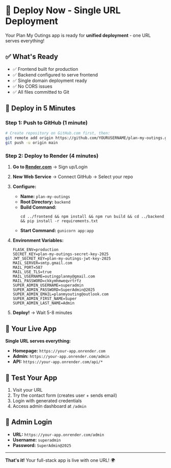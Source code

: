 # 🚀 Deploy Now - Single URL Deployment

Your Plan My Outings app is ready for **unified deployment** - one URL serves everything!

## ✅ What's Ready

- ✅ Frontend built for production
- ✅ Backend configured to serve frontend
- ✅ Single domain deployment ready
- ✅ No CORS issues
- ✅ All files committed to Git

## 🚀 Deploy in 5 Minutes

### Step 1: Push to GitHub (1 minute)

```bash
# Create repository on GitHub.com first, then:
git remote add origin https://github.com/YOURUSERNAME/plan-my-outings.git
git push -u origin main
```

### Step 2: Deploy to Render (4 minutes)

1. **Go to [Render.com](https://render.com)** → Sign up/Login

2. **New Web Service** → Connect GitHub → Select your repo

3. **Configure:**
   - **Name:** `plan-my-outings`
   - **Root Directory:** `backend`
   - **Build Command:** 
     ```
     cd ../frontend && npm install && npm run build && cd ../backend && pip install -r requirements.txt
     ```
   - **Start Command:** `gunicorn app:app`

4. **Environment Variables:**
   ```
   FLASK_ENV=production
   SECRET_KEY=plan-my-outings-secret-key-2025
   JWT_SECRET_KEY=plan-my-outings-jwt-key-2025
   MAIL_SERVER=smtp.gmail.com
   MAIL_PORT=587
   MAIL_USE_TLS=true
   MAIL_USERNAME=outingplanmy@gmail.com
   MAIL_PASSWORD=ckkymhmweqvrtrfz
   SUPER_ADMIN_USERNAME=superadmin
   SUPER_ADMIN_PASSWORD=SuperAdmin@2025
   SUPER_ADMIN_EMAIL=planmyouting@outlook.com
   SUPER_ADMIN_FIRST_NAME=Super
   SUPER_ADMIN_LAST_NAME=Admin
   ```

5. **Deploy!** → Wait 5-8 minutes

## 🎉 Your Live App

**Single URL serves everything:**
- **Homepage:** `https://your-app.onrender.com`
- **Admin:** `https://your-app.onrender.com/admin`
- **API:** `https://your-app.onrender.com/api/*`

## 🧪 Test Your App

1. Visit your URL
2. Try the contact form (creates user + sends email)
3. Login with generated credentials
4. Access admin dashboard at `/admin`

## 🔐 Admin Login

- **URL:** `https://your-app.onrender.com/admin`
- **Username:** `superadmin`
- **Password:** `SuperAdmin@2025`

---

**That's it!** Your full-stack app is live with one URL! 🌍